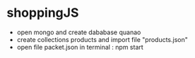 # shoppingJS
- open mongo and create dababase quanao
- create collections products and  import file "products.json"
- open file packet.json in terminal : npm start
